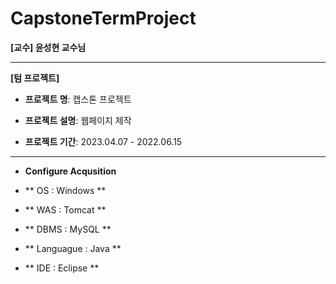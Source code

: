 # CapstoneTermProject

**[교수] 윤성현 교수님**

---

**[텀 프로젝트]**

- **프로젝트 명**: 캡스톤 프로젝트
- **프로젝트 설명**: 웹페이지 제작

- **프로젝트 기간**: 2023.04.07 - 2022.06.15

 
---
- **Configure Acqusition**

- ** OS : Windows **<br>
- ** WAS : Tomcat **<br>
- ** DBMS : MySQL **<br>
- ** Languague : Java **<br>
- ** IDE : Eclipse **

